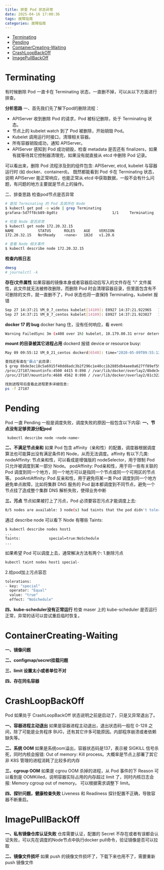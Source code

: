```yaml
---
title: 排查 Pod 状态异常
date: 2025-04-16 17:00:36
tags: 故障指南
categories: 故障指南
---
```

- [Terminating](#terminating)
- [Pending](#pending)
- [ContainerCreating-Waiting](#containercreating-waiting)
- [CrashLoopBackOff](#crashloopbackoff)
- [ImagePullBackOff](#imagepullbackoff)

# Terminating

有时候删除 Pod 一直卡在 Terminating 状态，一直删不掉，可以从以下方面进行排查。

**分析思路**
一、首先我们先了解下pod的删除流程：

- APIServer 收到删除 Pod 的请求，Pod 被标记删除，处于 Terminating 状态。
- 节点上的 kubelet watch 到了 Pod 被删除，开始销毁 Pod。
- Kubelet 调用运行时接口，清理相关容器。
- 所有容器销毁成功，通知 APIServer。
- APIServer 感知到 Pod 成功销毁，检查 metadata 是否还有 finalizers，如果有就等待其它控制器清理完，如果没有就直接从 etcd 中删除 Pod 记录。

可以看出来，删除 Pod 流程涉及到的组件包含: APIServer, etcd, kubelet 与容器运行时 (如 docker、containerd)。
既然都能看到 Pod 卡在 Terminating 状态，说明 APIServer 能正常响应，也能正常从 etcd 中获取数据，一般不会有什么问题，有问题的地方主要就是节点上的操作。

二、排查思路
检查pod节点是否异常

```bash
# 查找 Terminating 的 Pod 及其所在 Node
$ kubectl get pod -o wide | grep Terminating
grafana-5d7ff8cb89-8gdtz                         1/1     Terminating   1          97d    10.10.7.150   172.20.32.15   <none>           <none>

# 检查 Node 是否异常
$ kubectl get node 172.20.32.15
NAME           STATUS      ROLES    AGE    VERSION
172.20.32.15   NotReady    <none>   182d   v1.20.6

# 查看 Node 相关事件
$ kubectl describe node 172.20.32.15
```

**检查内核日志**

```bash
dmesg
# journalctl -k
```

**存在i文件属性**
如果容器的镜像本身或者容器启动后写入的文件存在 "i" 文件属性，此文件就无法被修改删除，而删除 Pod 时会清理容器目录，但里面包含有不可删除的文件，就一直删不了，Pod 状态也将一直保持 Terminating，kubelet 报错

```bash
Sep 27 14:37:21 VM_0_7_centos kubelet[14109]: E0927 14:37:21.922965   14109 remote_runtime.go:250] RemoveContainer "19d837c77a3c294052a99ff9347c520bc8acb7b8b9a9dc9fab281fc09df38257" from runtime service failed: rpc error: code = Unknown desc = failed to remove container "19d837c77a3c294052a99ff9347c520bc8acb7b8b9a9dc9fab281fc09df38257": Error response from daemon: container 19d837c77a3c294052a99ff9347c520bc8acb7b8b9a9dc9fab281fc09df38257: driver "overlay2" failed to remove root filesystem: remove /data/docker/overlay2/b1aea29c590aa9abda79f7cf3976422073fb3652757f0391db88534027546868/diff/usr/bin/bash: operation not permitted
Sep 27 14:37:21 VM_0_7_centos kubelet[14109]: E0927 14:37:21.923027   14109 kuberuntime_gc.go:126] Failed to remove container "19d837c77a3c294052a99ff9347c520bc8acb7b8b9a9dc9fab281fc09df38257": rpc error: code = Unknown desc = failed to remove container "19d837c77a3c294052a99ff9347c520bc8acb7b8b9a9dc9fab281fc09df38257": Error response from daemon: container 19d837c77a3c294052a99ff9347c520bc8acb7b8b9a9dc9fab281fc09df38257: driver "overlay2" failed to remove root filesystem: remove /data/docker/overlay2/b1aea29c590aa9abda79f7cf3976422073fb3652757f0391db88534027546868/diff/usr/bin/bash: operation not permitted
```


**docker 17 的 bug**
docker hang 住，没有任何响应，看 event:

```bash
Warning FailedSync 3m (x408 over 1h) kubelet, 10.179.80.31 error determining status: rpc error: code = DeadlineExceeded desc = context deadline exceeded
```

**mount 的目录被其它进程占用**
dockerd 报错 device or resource busy:

```bash
May 09 09:55:12 VM_0_21_centos dockerd[6540]: time="2020-05-09T09:55:12.774467604+08:00" level=error msg="Handler for DELETE /v1.38/containers/b62c3796ea2ed5a0bd0eeed0e8f041d12e430a99469dd2ced6f94df911e35905 returned error: container b62c3796ea2ed5a0bd0eeed0e8f041d12e430a99469dd2ced6f94df911e35905: driver \"overlay2\" failed to remove root filesystem: remove /data/docker/overlay2/8bde3ec18c5a6915f40dd8adc3b2f296c1e40cc1b2885db4aee0a627ff89ef59/merged: device or resource busy"

查找还有谁在"霸占"此目录:
$ grep 8bde3ec18c5a6915f40dd8adc3b2f296c1e40cc1b2885db4aee0a627ff89ef59 /proc/*/mountinfo
/proc/27187/mountinfo:4500 4415 0:898 / /var/lib/docker/overlay2/8bde3ec18c5a6915f40dd8adc3b2f296c1e40cc1b2885db4aee0a627ff89ef59/merged rw,relatime - overlay overlay rw,lowerdir=/data/docker/overlay2/l/DNQH6VPJHFFANI36UDKS262BZK:/data/docker/overlay2/l/OAYZKUKWNH7GPT4K5MFI6B7OE5:/data/docker/overlay2/l/ANQD5O27DRMTZJG7CBHWUA65YT:/data/docker/overlay2/l/G4HYAKVIRVUXB6YOXRTBYUDVB3:/data/docker/overlay2/l/IRGHNAKBHJUOKGLQBFBQTYFCFU:/data/docker/overlay2/l/6QG67JLGKMFXGVB5VCBG2VYWPI:/data/docker/overlay2/l/O3X5VFRX2AO4USEP2ZOVNLL4ZK:/data/docker/overlay2/l/H5Q5QE6DMWWI75ALCIHARBA5CD:/data/docker/overlay2/l/LFISJNWBKSRTYBVBPU6PH3YAAZ:/data/docker/overlay2/l/JSF6H5MHJEC4VVAYOF5PYIMIBQ:/data/docker/overlay2/l/7D2F45I5MF2EHDOARROYPXCWHZ:/data/docker/overlay2/l/OUJDAGNIZXVBKBWNYCAUI5YSGG:/data/docker/overlay2/l/KZLUO6P3DBNHNUH2SNKPTFZOL7:/data/docker/overlay2/l/O2BPSFNCVXTE4ZIWGYSRPKAGU4,upperdir=/data/docker/overlay2/8bde3ec18c5a6915f40dd8adc3b2f296c1e40cc1b2885db4aee0a627ff89ef59/diff,workdir=/data/docker/overlay2/8bde3ec18c5a6915f40dd8adc3b2f296c1e40cc1b2885db4aee0a627ff89ef59/work
/proc/27187/mountinfo:4688 4562 0:898 / /var/lib/docker/overlay2/81c322896bb06149c16786dc33c83108c871bb368691f741a1e3a9bfc0a56ab2/merged/data/docker/overlay2/8bde3ec18c5a6915f40dd8adc3b2f296c1e40cc1b2885db4aee0a627ff89ef59/merged rw,relatime - overlay overlay rw,lowerdir=/data/docker/overlay2/l/DNQH6VPJHFFANI36UDKS262BZK:/data/docker/overlay2/l/OAYZKUKWNH7GPT4K5MFI6B7OE5:/data/docker/overlay2/l/ANQD5O27DRMTZJG7CBHWUA65YT:/data/docker/overlay2/l/G4HYAKVIRVUXB6YOXRTBYUDVB3:/data/docker/overlay2/l/IRGHNAKBHJUOKGLQBFBQTYFCFU:/data/docker/overlay2/l/6QG67JLGKMFXGVB5VCBG2VYWPI:/data/docker/overlay2/l/O3X5VFRX2AO4USEP2ZOVNLL4ZK:/data/docker/overlay2/l/H5Q5QE6DMWWI75ALCIHARBA5CD:/data/docker/overlay2/l/LFISJNWBKSRTYBVBPU6PH3YAAZ:/data/docker/overlay2/l/JSF6H5MHJEC4VVAYOF5PYIMIBQ:/data/docker/overlay2/l/7D2F45I5MF2EHDOARROYPXCWHZ:/data/docker/overlay2/l/OUJDAGNIZXVBKBWNYCAUI5YSGG:/data/docker/overlay2/l/KZLUO6P3DBNHNUH2SNKPTFZOL7:/data/docker/overlay2/l/O2BPSFNCVXTE4ZIWGYSRPKAGU4,upperdir=/data/docker/overlay2/8bde3ec18c5a6915f40dd8adc3b2f296c1e40cc1b2885db4aee0a627ff89ef59/diff,workdir=/data/docker/overlay2/8bde3ec18c5a6915f40dd8adc3b2f296c1e40cc1b2885db4aee0a627ff89ef59/work

找到进程号后查看此进程更多详细信息:
ps -f 27187
```

# Pending

Pod 一直 Pending 一般是调度失败，调度失败的原因一般包含以下内容:
**一、节点没有足够资源分配pod**

```bash
 kubectl describe node <node-name>
```

**二、不满足节点亲和**
如果 Pod 包含 affinity（亲和性）的配置，调度器根据调度算法也可能算出没有满足条件的 Node，从而无法调度。affinity 有以下几类:
nodeAffinity: 节点亲和性，可以看成是增强版的 nodeSelector，用于限制 Pod 只允许被调度到某一部分 Node。
podAffinity:   Pod亲和性，用于将一些有关联的 Pod 调度到同一个地方，同一个地方可以是指同一个节点或同一个可用区的节点等。
podAntiAffinity: Pod 反亲和性，用于避免将某一类 Pod 调度到同一个地方避免单点故障，比如将集群 DNS 服务的 Pod 副本都调度到不同节点，避免一个节点挂了造成整个集群 DNS 解析失败，使得业务中断

**三、污点**
节点如果被打上了污点，Pod 必须要容忍污点才能调度上去:

```bash
0/5 nodes are available: 3 node(s) had taints that the pod didn't tolerate, 2 Insufficient memory.
```

通过 describe node 可以看下 Node 有哪些 Taints:

```bash
$ kubectl describe nodes host1
...
Taints:             special=true:NoSchedule
...
```

如果希望 Pod 可以调度上去，通常解决方法有两个:
1.删除污点

```bash
kubectl taint nodes host1 special-
```

2.给pod加上污点容忍

```bash
tolerations:
- key: "special"
  operator: "Equal"
  value: "true"
  effect: "NoSchedule"
```

**四、kube-scheduler没有正常运行**
检查 maser 上的 kube-scheduler 是否运行正常，异常的话可以尝试重启临时恢复。


# ContainerCreating-Waiting

**一、镜像问题**

**二、configmap/secret挂载问题**

**三、limit 设置太小或者单位不对**

**四、存在同名容器**

# CrashLoopBackOff

Pod 如果处于 CrashLoopBackOff 状态说明之前是启动了，只是又异常退出了。

**一、容器进程主动退出**
如果是容器进程主动退出，退出状态码一般在 0-128 之间，除了可能是业务程序 BUG，还有其它许多可能原因。内部程序崩溃或者依赖缺失等。

**二、系统 OOM**
如果是系统oom溢出，容器状态码是137，表示被 SIGKILL 信号杀死，同时内核会报错: Out of memory: Kill process。大概率是节点上部署了其它非 K8S 管理的进程消耗了比较多的内存

**三、cgroup OOM**
如果是 cgrou OOM 杀掉的进程，从 Pod 事件的下 Reason 可以看到是 OOMKilled，说明容器实际占用的内存超过 limit 了，同时内核日志会报: Memory cgroup out of memory。 可以根据需求调整下 limit。

**四、探针问题，健康检查失败**
Liveness 和 Readiness 探针配置不正确，导致容器不断重启。

# ImagePullBackOff

**一、私有镜像仓库认证失败**
仓库需要认证，配置的 Secret 不存在或者有误都会认证失败，可以先在调度的Node节点中执行docker pull命令，验证镜像是否可以拉取

**二、镜像文件损坏**
如果 push 的镜像文件损坏了，下载下来也用不了，需要重新 push 镜像文件